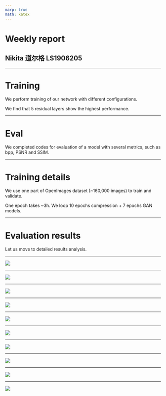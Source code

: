 ```yaml
---
marp: true
math: katex
---
```


<style>
div.twocols {
  margin-top: 35px;
  column-count: 2;
}
div.twocols p:first-child,
div.twocols h1:first-child,
div.twocols h2:first-child,
div.twocols ul:first-child,
div.twocols ul li:first-child,
div.twocols ul li p:first-child {
  margin-top: 0 !important;
}
div.twocols p.break {
  break-before: column;
  margin-top: 0;
}
</style>

# Weekly report

## Nikita 道尔格 LS1906205

---

# Training

We perform training of our network with different configurations.

We find that 5 residual layers show the highest performance.

---

# Eval

We completed codes for evaluation of a model with several metrics, such as bpp, PSNR and SSIM.

---

# Training details

We use one part of OpenImages dataset (~160,000 images) to train and validate.

One epoch takes ~3h. We loop 10 epochs compression + 7 epochs GAN models.

---

# Evaluation results

Let us move to detailed results analysis.

---

![](compression_10.png)

---

![](compression_10_metrics.png)

---

![](gan_4.png)

---

![](gan_4_metrics.png)

---

![](gan_5.png)

---

![](gan_5_metrics.png)

---

![](gan_6.png)

---

![](gan_6_metrics.png)

---

![](results.png)

---

![](metrics.png)
